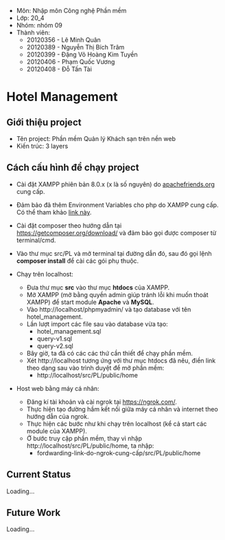 - Môn: Nhập môn Công nghệ Phần mềm 
- Lớp: 20_4
- Nhóm: nhóm 09
- Thành viên:
    - 20120356 - Lê Minh Quân
    - 20120389 - Nguyễn Thị Bích Trâm
    - 20120399 - Đặng Võ Hoàng Kim Tuyền
    - 20120406 - Phạm Quốc Vương
    - 20120408 - Đỗ Tấn Tài

# Hotel Management

## Giới thiệu project
- Tên project: Phần mềm Quản lý Khách sạn trên nền web 
- Kiến trúc: 3 layers

## Cách cấu hình để chạy project
- Cài đặt XAMPP phiên bản 8.0.x (x là số nguyên) do [apachefriends.org](https://www.apachefriends.org/download.html) cung cấp.
- Đảm bảo đã thêm Environment Variables cho php do XAMPP cung cấp. Có thể tham khảo [link này](https://dinocajic.medium.com/add-xampp-php-to-environment-variables-in-windows-10-af20a765b0ce).
- Cài đặt composer theo hướng dẫn tại https://getcomposer.org/download/ và đảm bảo gọi được composer từ terminal/cmd.
- Vào thư mục src/PL và mở terminal tại đường dẫn đó, sau đó gọi lệnh **composer install** để cài các gói phụ thuộc.

- Chạy trên localhost:
    - Đưa thư mục **src** vào thư mục **htdocs** của XAMPP.
    - Mở XAMPP (mở bằng quyền admin giúp tránh lỗi khi muốn thoát XAMPP) để start module **Apache** và **MySQL**.
    - Vào http://localhost/phpmyadmin/ và tạo database với tên hotel_management.
    - Lần lượt import các file sau vào database vừa tạo:
        - hotel_management.sql
        - query-v1.sql
        - query-v2.sql
    - Bây giờ, ta đã có các các thứ cần thiết để chạy phần mềm.
    - Xét http://localhost tương ứng với thư mục htdocs đã nêu, điền link theo dạng sau vào trình duyệt để mở phần mềm:
        - http://localhost/src/PL/public/home

- Host web bằng máy cá nhân:
    - Đăng kí tài khoản và cài ngrok tại https://ngrok.com/.
    - Thực hiện tạo đường hầm kết nối giữa máy cá nhân và internet theo hướng dẫn của ngrok.
    - Thực hiện các bước như khi chạy trên localhost (kể cả start các module của XAMPP).
    - Ở bước truy cập phần mềm, thay vì nhập http://localhost/src/PL/public/home, ta nhập:
        - fordwarding-link-do-ngrok-cung-cấp/src/PL/public/home

## Current Status
Loading...

## Future Work
Loading...
